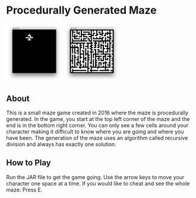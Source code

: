 # Procedurally Generated Maze  


<img src="https://github.com/connellygo/PGM/blob/master/img/maze_dark.png?raw=true" width="30%"> <img src="https://github.com/connellygo/PGM/blob/master/img/maze.png?raw=true" width="30%">


## About  
This is a small maze game created in 2016 where the maze is procedurally generated. In the game, you start at the top left corner of the maze and the end is in the bottom right corner. You can only see a few cells around your character making it difficult to know where you are going and where you have been. The generation of the maze uses an algorithm called recursive division and always has exactly one solution.  

## How to Play  
Run the JAR file to get the game going. Use the arrow keys to move your character one space at a time. If you would like to cheat and see the whole maze: Press E.  
